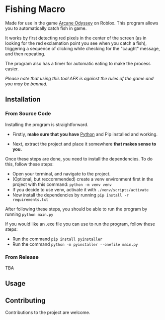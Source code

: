 # Fishing Macro

Made for use in the game [Arcane Odyssey](https://www.roblox.com/games/3272915504/Arcane-Odyssey-Early-Access) on Roblox. This program allows you to automatically catch fish in game.

It works by first detecting red pixels in the center of the screen (as in looking for the red exclamation point you see when you catch a fish), triggering a sequence of clicking while checking for the "caught" message, and then repeating.

The program also has a timer for automatic eating to make the process easier.

*Please note that using this tool AFK is against the rules of the game and you may be banned.*

## Installation

### From Source Code
Installing the program is straightforward.

- Firstly, <b>make sure that you have</b> [Python](https://www.python.org/downloads/) and Pip installed and working.

- Next, extract the project and place it somewhere <b>that makes sense to you.</b>

Once these steps are done, you need to install the dependencies.
To do this, follow these steps:

- Open your terminal, and navigate to the project.
- (Optional, but reccommended) create a venv environment first in the project with this command: `python -m venv venv`
- If you decide to use venv, activate it with `./venv/scripts/activate`
- Now install the dependencies by running `pip install -r requirements.txt`

After following these steps, you should be able to run the program by running `python main.py`

If you would like an .exe file you can use to run the program, follow these steps:
- Run the command `pip install pyinstaller`
- Run the command `python -m pyinstaller --onefile main.py`

### From Release

TBA

## Usage

## Contributing

Contributions to the project are welcome.